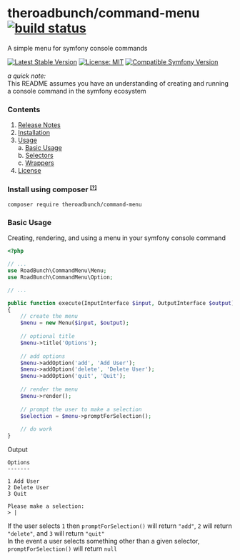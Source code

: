 
# theroadbunch/command-menu [![build status](https://scrutinizer-ci.com/g/The-Road-Bunch/command-menu/badges/build.png?b=master)](https://scrutinizer-ci.com/g/The-Road-Bunch/command-menu/)
A simple menu for symfony console commands  
  
[![Latest Stable Version](https://img.shields.io/packagist/v/theroadbunch/command-menu.svg)](https://packagist.org/packages/theroadbunch/command-menu)
[![License: MIT](https://img.shields.io/badge/License-MIT-yellow.svg)](https://opensource.org/licenses/MIT)
[![Compatible Symfony Version](https://img.shields.io/badge/symfony%2Fconsole-v2.7-ff0000.svg)](https://symfony.com/doc/2.7/components/console.html)
  
_a quick note:_   
This README assumes you have an understanding of creating and running a console command in the symfony ecosystem

### Contents
1. [Release Notes](doc/release.md)
2. [Installation](#installation)
3. [Usage](#usage)  
    a. [Basic Usage](#basic-usage)    
    b. [Selectors](doc/Selectors.md)  
    c. [Wrappers](doc/Selectors.md#using-wrappers-for-selectors) 
4. [License](LICENSE)

### <a name="installation">Install using composer</a> <sup><small>[[?]](https://getcomposer.org)</a></small></sup>

`composer require theroadbunch/command-menu`

<a name="usage"></a>
### <a name="basic-usage">Basic Usage</a>
Creating, rendering, and using a menu in your symfony console command
```php
<?php

// ...
use RoadBunch\CommandMenu\Menu;
use RoadBunch\CommandMenu\Option;

// ...

public function execute(InputInterface $input, OutputInterface $output)
{      
    // create the menu
    $menu = new Menu($input, $output);
    
    // optional title
    $menu->title('Options');
    
    // add options
    $menu->addOption('add', 'Add User');
    $menu->addOption('delete', 'Delete User');
    $menu->addOption('quit', 'Quit');
    
    // render the menu
    $menu->render();
        
    // prompt the user to make a selection
    $selection = $menu->promptForSelection();
    
    // do work
}
```
Output
```
Options
-------

1 Add User
2 Delete User
3 Quit

Please make a selection:
> |
```
If the user selects `1` then `promptForSelection()` will return `"add"`, `2` will return `"delete"`, and 
`3` will return `"quit"`  
In the event a user selects something other than a given selector, `promptForSelection()` will return `null`
